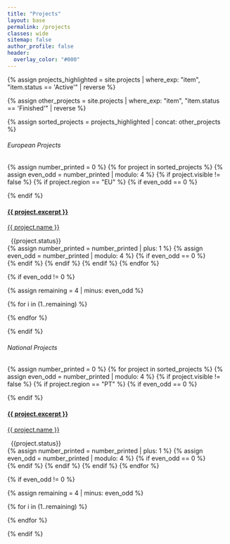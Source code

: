 ```yaml
---
title: "Projects"
layout: base
permalink: /projects
classes: wide
sitemap: false
author_profile: false
header:
  overlay_color: "#000"
---
```

<script
      src="https://code.jquery.com/jquery-3.4.1.min.js"
      integrity="sha256-CSXorXvZcTkaix6Yvo6HppcZGetbYMGWSFlBw8HfCJo="
      crossorigin="anonymous"
    ></script>

{% assign projects_highlighted = site.projects | where_exp: "item", "item.status == 'Active'" | reverse %}

{% assign other_projects = site.projects | where_exp: "item", "item.status == 'Finished'" | reverse %}

{% assign sorted_projects = projects_highlighted | concat: other_projects %}

<h6>European Projects</h6>

<div id="dsr_tools">

{% assign number_printed = 0 %}
{% for project in sorted_projects %}
  {% assign even_odd = number_printed | modulo: 4 %}
  {% if project.visible != false %}
  {% if project.region == "EU" %}
    {% if even_odd == 0 %}
    <div class="card-group">
    {% endif %}
    <div class="card">
      <a href="{{project.permalink}}">
        <div class="card-block">
          <h4 class="card-title">{{ project.excerpt }}</h4>
          <p class="card-tool-text">{{ project.name }}</p>
        </div>
      </a>
        <div class="card_bottom_section">
          <span><i class="fas fa-info"></i>&nbsp; {{project.status}}</span>
        </div>
    </div>
    {% assign number_printed = number_printed | plus: 1 %}
    {% assign even_odd = number_printed | modulo: 4 %}
    {% if even_odd == 0 %}
    </div>
    {% endif %}
  {% endif %}
  {% endif %}
{% endfor %}


{% if even_odd != 0 %}

{% assign remaining = 4 | minus: even_odd %}

{% for i in (1..remaining) %}
  <div class="card noHover notransition" style="border:0">
  </div>
{% endfor %}

{% endif %}

</div>


<h6>National Projects</h6>

<div id="dsr_tools">

{% assign number_printed = 0 %}
{% for project in sorted_projects %}
  {% assign even_odd = number_printed | modulo: 4 %}
  {% if project.visible != false %}
  {% if project.region == "PT" %}
    {% if even_odd == 0 %}
    <div class="card-group">
    {% endif %}
    <div class="card">
      <a href="{{project.permalink}}">
        <div class="card-block">
          <h4 class="card-title">{{ project.excerpt }}</h4>
          <p class="card-tool-text">{{ project.name }}</p>
        </div>
      </a>
        <div class="card_bottom_section">
          <span><i class="fas fa-info"></i>&nbsp; {{project.status}}</span>
        </div>
    </div>
    {% assign number_printed = number_printed | plus: 1 %}
    {% assign even_odd = number_printed | modulo: 4 %}
    {% if even_odd == 0 %}
    </div>
    {% endif %}
  {% endif %}
  {% endif %}
{% endfor %}


{% if even_odd != 0 %}

{% assign remaining = 4 | minus: even_odd %}

{% for i in (1..remaining) %}
  <div class="card noHover notransition" style="border:0">
  </div>
{% endfor %}

{% endif %}



<!-- ## ACTIVE
<hr>

{% for project in site.data.projects %}
{% if project.status == "Active" %}
- **[{{ project.alias }}](/projects/{{project.alias}})**: {{ project.name }}
{% endif %}
{% endfor %}



## FINISHED
<hr>

{% for project in site.data.projects %}
{% if project.status == "Finished" %}
- **[{{ project.alias }}](/projects/{{project.alias}})**: {{ project.name }}
{% endif %}
{% endfor %} -->

<!-- ## OLD -->

<!-- {% assign number_printed = 0 %}
{% for project in site.projects %}
{% assign even_odd = number_printed | modulo: 2 %}
{% if even_odd == 0 %}
<div class="row">
{% endif %}

<div class="col-sm-6 clearfix">
  {% if project.img %}
  <img class="img-responsive"  width="25%" style="float: left" src="{{ site.url }}{{ site.baseurl }}/images/prjpic/{{project.img }}"/>
  {% else %}
  <img class="img-responsive" src=""/>
  {% endif %}
  {% if project.redirect %}
  [{{ project.title }}]({{project.redirect}})
  {% else %}
  [{{ project.title }}]({{project.url}})
  {% endif %}

  **{{ project.type}}**

  {{ project.description }}
  </div>
  {% assign number_printed = number_printed | plus: 1 %}

  {% if even_odd == 1 %}
  </div>
  {% endif %}

{% endfor %}
{% assign even_odd = number_printed | modulo: 2 %}
{% if even_odd == 1 %}
</div>
{% endif %}

## Past projects
{% assign number_printed = 0 %}
{% for project in site.past_projects %}
{% assign even_odd = number_printed | modulo: 2 %}
{% if even_odd == 0 %}
<div class="row">
{% endif %}

<div class="col-sm-6 clearfix">
  {% if project.img %}
  <img class="img-responsive"  width="25%" style="float: left" src="{{ site.url }}{{ site.baseurl }}/images/prjpic/{{project.img }}"/>
  {% else %}
  <img class="img-responsive" src=""/>
  {% endif %}
  {% if project.redirect %}
  [{{ project.title }}]({{project.redirect}})
  {% else %}
  [{{ project.title }}]({{project.url}})
  {% endif %}

  **{{ project.type}}**

  {{ project.description }}
  </div>
  {% assign number_printed = number_printed | plus: 1 %}

  {% if even_odd == 1 %}
  </div>
  {% endif %}

{% endfor %}
{% assign even_odd = number_printed | modulo: 2 %}
{% if even_odd == 1 %}
</div>
{% endif %}

# Present (and Past) Collaborations

<figure class="fourth">
  <img src="{{ site.url }}{{ site.baseurl }}/images/prjpic/colabs.png" style="width: 800px">
</figure> -->
